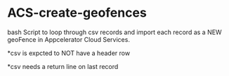 # ACS-create-geofences

bash Script to loop through csv records and import each record as a NEW geoFence in Appcelerator Cloud Services.

*csv is expcted to NOT have a header row 

*csv needs a return line on last record
